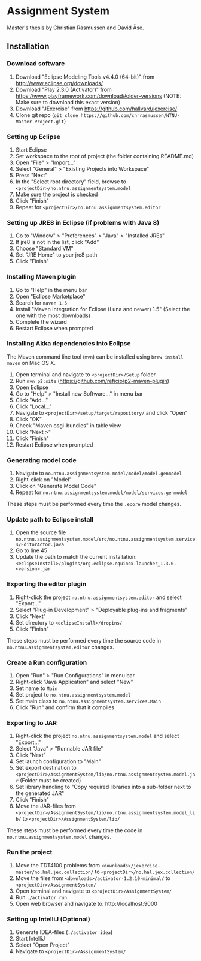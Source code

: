 # Assignment System

Master's thesis by Christian Rasmussen and David Åse.

## Installation

### Download software

1. Download "Eclipse Modeling Tools v4.4.0 (64-bit)" from http://www.eclipse.org/downloads/
2. Download "Play 2.3.0 (Activator)" from https://www.playframework.com/download#older-versions (NOTE: Make sure to download this exact version)
3. Download "JExercise" from https://github.com/hallvard/jexercise/
4. Clone git repo (```git clone https://github.com/chrrasmussen/NTNU-Master-Project.git```)

### Setting up Eclipse

1. Start Eclipse
2. Set workspace to the root of project (the folder containing README.md)
3. Open "File" > "Import..."
4. Select "General" > "Existing Projects into Workspace"
5. Press "Next"
6. In the "Select root directory" field, browse to ```<projectDir>/no.ntnu.assignmentsystem.model```
7. Make sure the project is checked
8. Click "Finish"
9. Repeat for ```<projectDir>/no.ntnu.assignmentsystem.editor```

### Setting up JRE8 in Eclipse (if problems with Java 8)

1. Go to "Window" > "Preferences" > "Java" > "Installed JREs"
2. If jre8 is not in the list, click "Add"
3. Choose "Standard VM"
4. Set "JRE Home" to your jre8 path
5. Click "Finish"

### Installing Maven plugin

1. Go to "Help" in the menu bar
2. Open "Eclipse Marketplace"
3. Search for ```maven 1.5```
4. Install "Maven Integration for Eclipse (Luna and newer) 1.5" (Select the one with the most downloads)
5. Complete the wizard
6. Restart Eclipse when prompted

### Installing Akka dependencies into Eclipse

The Maven command line tool (```mvn```) can be installed using ```brew install maven``` on Mac OS X.

1. Open terminal and navigate to ```<projectDir>/Setup``` folder
2. Run ```mvn p2:site``` (https://github.com/reficio/p2-maven-plugin)
3. Open Eclipse
4. Go to "Help" > "Install new Software..." in menu bar
5. Click "Add..."
6. Click "Local..."
7. Navigate to ```<projectDir>/setup/target/repository/``` and click "Open"
8. Click "OK"
9. Check "Maven osgi-bundles" in table view
10. Click "Next >"
11. Click "Finish"
12. Restart Eclipse when prompted

### Generating model code

1. Navigate to ```no.ntnu.assignmentsystem.model/model/model.genmodel```
2. Right-click on "Model"
3. Click on "Generate Model Code"
4. Repeat for ```no.ntnu.assignmentsystem.model/model/services.genmodel```

These steps must be performed every time the ```.ecore``` model changes.

### Update path to Eclipse install

1. Open the source file ```no.ntnu.assignmentsystem.model/src/no.ntnu.assignmentsystem.services/EditorActor.java```
2. Go to line 45
3. Update the path to match the current installation: ```<eclipseInstall>/plugins/org.eclipse.equinox.launcher_1.3.0.<version>.jar```

### Exporting the editor plugin

1. Right-click the project ```no.ntnu.assignmentsystem.editor``` and select "Export..."
2. Select "Plug-in Development" > "Deployable plug-ins and fragments"
3. Click "Next"
4. Set directory to ```<eclipseInstall>/dropins/```
5. Click "Finish"

These steps must be performed every time the source code in ```no.ntnu.assignmentsystem.editor``` changes.

### Create a Run configuration

1. Open "Run" > "Run Configurations" in menu bar
2. Right-click "Java Application" and select "New"
3. Set name to ```Main```
4. Set project to ```no.ntnu.assignmentsystem.model```
5. Set main class to ```no.ntnu.assignmentsystem.services.Main```
6. Click "Run" and confirm that it compiles

### Exporting to JAR

1. Right-click the project ```no.ntnu.assignmentsystem.model``` and select "Export..."
2. Select "Java" > "Runnable JAR file"
3. Click "Next"
4. Set launch configuration to "Main"
5. Set export destination to ```<projectDir>/AssignmentSystem/lib/no.ntnu.assignmentsystem.model.jar``` (Folder must be created)
6. Set library handling to "Copy required libraries into a sub-folder next to the generated JAR"
7. Click "Finish"
8. Move the JAR-files from ```<projectDir>/AssignmentSystem/lib/no.ntnu.assignmentsystem.model_lib/``` to ```<projectDir>/AssignmentSystem/lib/```

These steps must be performed every time the code in ```no.ntnu.assignmentsystem.model``` changes.

### Run the project

1. Move the TDT4100 problems from ```<downloads>/jexercise-master/no.hal.jex.collection/``` to ```<projectDir>/no.hal.jex.collection/```
2. Move the files from ```<downloads>/activator-1.2.10-minimal/``` to ```<projectDir>/AssignmentSystem/```
3. Open terminal and navigate to ```<projectDir>/AssignmentSystem/```
4. Run ```./activator run```
5. Open web browser and navigate to: http://localhost:9000

### Setting up IntelliJ (Optional)

1. Generate IDEA-files (```./activator idea```)
2. Start IntelliJ
3. Select "Open Project"
4. Navigate to ```<projectDir>/AssignmentSystem/```
